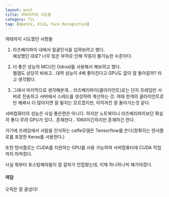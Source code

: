 ```yaml
---
layout: post
title: 여태까지의 시도들
category: TiL
tag: [OpenCV, dlib, Face Recognition] 
---
```


여태까지 시도했던 사항들

1. 라즈베리파이 내에서 얼굴인식을 입혀보려고 했다.   
예상했던 대로? 너무 많은 부하로 인해 작동이 불가능한 수준이다.  

2. 더 좋은 성능의 MCU인 Odroid를 사용해서 해보려고 했다.  
웹캠도 상당히 비싸고.. 대략 성능이 4배 좋아진다고 GPU도 없이 잘 돌아갈까? 라고 생각했다.  

3. 그래서 마지막으로 생각해본게... 라즈베리파이(클라이언트)로는 단지 프레임만 서버로 전송하고 서버에서 스레드를 생성하여 계산하는 것. 여태 한개의 클라이언트로만 해봐서 더 많아지면 잘 될지는 모르겠지만, 아직까진 잘 돌아가는것 같다.  

서버컴퓨터의 성능은 사실 좋은편은 아니다. 하지만 노트북이나 라즈베리파이보단 확실히 좋다.무려 GPU가 있다.. 존재한다.. 1060이긴하지만 존재하긴 한다.  

거기에 프레임에서 사람을 인식하는 caffe모델은 Tensorflow를 쓴다(정확히는 텐서플로를 포장한 Keras를 사용한다.)  

또한 텐서플로는 CUDA를 지원하는 GPU를 사용 가능하여 서버컴퓨터에 CUDA 작업까지 마쳐줬다.  

사실 뭐부터 포스팅해야될지 잘 갈피가 안잡혔는데, 이제 하나하나씩 해가야겠다.  

#### 여담 

오픽은 잘 끝냈다!  